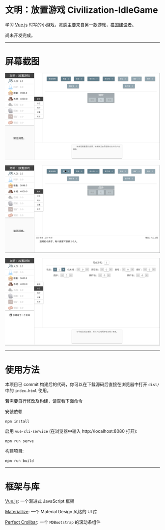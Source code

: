 # 文明：放置游戏 Civilization-IdleGame

学习 [Vue.js](https://vue3js.cn/) 时写的小游戏，灵感主要来自另一款游戏，[猫国建设者](https://www.bloodrizer.ru/games/kittens/)。

尚未开发完成。

* * *

# 屏幕截图

![main-buildings](screenShots/main-buildings.png)

![buildings & info](screenShots/buildings_&_info.png)

![main-divisions](screenShots/main-divisions.png)

* * *

# 使用方法

本项目已 commit 构建后的代码，你可以在下载源码后直接在浏览器中打开 `dist/` 中的 `index.html` 使用。

若需要自行修改及构建，请查看下面命令

安装依赖
```
npm install
```

启用 `vue-cli-service` (在浏览器中输入 http://localhost:8080 打开):
```
npm run serve
```

构建项目:
```
npm run build
```
* * *

# 框架与库

[Vue.js](https://vue3js.cn/): 一个渐进式 JavaScript 框架

[Materiallize](http://www.materializecss.cn): 一个 Material Design 风格的 UI 库

[Perfect Crollbar](https://github.com/mdbootstrap/perfect-scrollbar): 一个 `MDBootstrap` 的滚动条组件